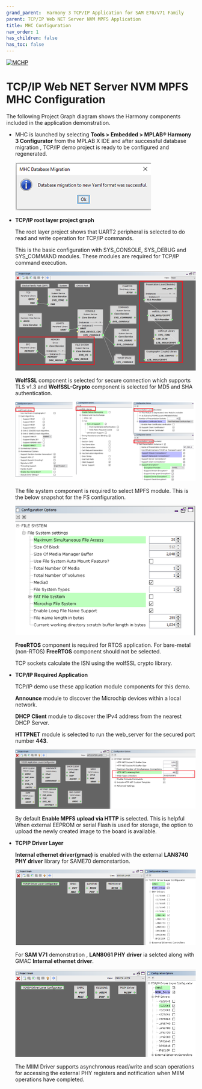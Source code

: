 ```yaml
---
grand_parent:  Harmony 3 TCP/IP Application for SAM E70/V71 Family
parent: TCP/IP Web NET Server NVM MPFS Application
title: MHC Configuration
nav_order: 1
has_children: false
has_toc: false
---
```

[![MCHP](https://www.microchip.com/ResourcePackages/Microchip/assets/dist/images/logo.png)](https://www.microchip.com)

# TCP/IP Web NET Server NVM MPFS MHC Configuration

The following Project Graph diagram shows the Harmony components included in the application demonstration.

* MHC is launched by selecting **Tools > Embedded > MPLAB® Harmony 3 Configurator** from the MPLAB X IDE and after successful database migration , TCP/IP demo project is ready to be configured and regenerated.

    ![tcpip_same70_v71_project](images/database_migration_successful.png)

* **TCP/IP root layer project graph**

  The root layer project shows that UART2 peripheral is selected to do read and write operation for TCP/IP commands.

  This is the basic configuration with SYS_CONSOLE, SYS_DEBUG and SYS_COMMAND modules. These modules are required for TCP/IP command execution.

  ![tcpip_same70_v71_project](images/tcpip_nvm_required_root.png)
  
  **WolfSSL** component is selected for secure connection which supports TLS v1.3 and **WolfSSL-Crypto** component is  selected for MD5 and SHA authentication.

  ![tcpip_same70_v71_project](images/wolfssl_demo_required_configuration.png)

  The file system component is required to select MPFS module. This is the below snapshot for the FS configuration.

  ![tcpip_same70_v71_project](images/FileSystem_mpfs_configuration.png)

  **FreeRTOS** component is required for RTOS application. For bare-metal (non-RTOS) **FreeRTOS** component should not be selected.

  TCP sockets calculate the ISN using the wolfSSL crypto library. 

* **TCP/IP Required Application**

    TCP/IP demo use these application module components for this demo.
    
    **Announce** module to discover the Microchip devices within a local network.

    **DHCP Client** module to discover the IPv4 address from the nearest DHCP Server. 
    
    **HTTPNET** module is selected to run the web_server for the secured port number **443**.
     
    ![tcpip_same70_v71_project](images/tcpip_app_module_selected.png)

    By default **Enable MPFS upload via HTTP** is selected. This is helpful When external EEPROM or serial Flash is used for storage, the option to upload the newly created image to the board is available.
    
* **TCPIP Driver Layer**

  **Internal ethernet driver(gmac)** is enabled with the external **LAN8740 PHY driver** library for SAME70 demonstartion. 

  ![tcpip_same70_v71_project](images/tcpip_driver_component.png)

  For **SAM V71** demonstration , **LAN8061 PHY driver** ia selcted along with GMAC **Internal ethernet driver**.

  ![tcpip_same70_v71_project](images/tcpip_driver_component_v71.png)

  The MIIM Driver supports asynchronous read/write and scan operations for accessing the external PHY registers and notification when MIIM operations have completed.
